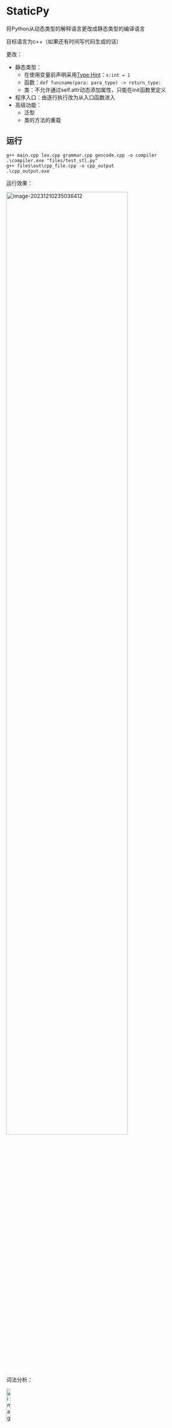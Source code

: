 # StaticPy

将Python从动态类型的解释语言更改成静态类型的编译语言

目标语言为c++（如果还有时间写代码生成的话）

更改：

- 静态类型：
  - 在使用变量前声明采用[Type Hint](https://www.python.org/dev/peps/pep-0484/)：`x:int = 1`
  - 函数：`def funcname(para: para_type) -> return_type:`
  - 类：不允许通过self.attr动态添加属性，只能在init函数里定义
- 程序入口：由逐行执行改为从入口函数进入
- 高级功能：
  - 泛型
  - 类的方法的重载

## 运行

```
g++ main.cpp lex.cpp grammar.cpp gencode.cpp -o compiler
.\compiler.exe "files/test_stl.py"
g++ files\out\cpp_file.cpp -o cpp_output
.\cpp_output.exe
```

运行效果：

<img src="https://umeta.oss-cn-beijing.aliyuncs.com/wx_program/image-20231210235036412.png" alt="image-20231210235036412" width=80% />

词法分析：

<img src="C:%5CUsers%5Cyang%5CAppData%5CRoaming%5CTypora%5Ctypora-user-images%5Cimage-20231210235137259.png" alt="image-20231210235137259" width=15% />

语法树：



## 词法

类别码

| 单词名称   | 类别码     | 单词名称 | 类别码   | 单词名称 | 类别码 | 单词名称 | 类别码  |
| ---------- | ---------- | -------- | -------- | -------- | ------ | -------- | ------- |
| Ident      | IDENFR     | not      | NOTTK    | !        | NOT    | (        | LPARENT |
| IntConst   | INTCON     | and      | ANDTK    | <        | LSS    | )        | RPARENT |
| FloatConst | FLOATCON   | or       | ORTK     | <=       | LEQ    | [        | LBRACK  |
| main       | MAINTK     | return   | RETURNTK | >        | GRE    | ]        | RBRACK  |
| const      | CONSTTK    | None     | NONETK   | >=       | GEQ    | {        | LBRACE  |
| int        | INTTK      | AddTab   | ADDTAB   | ==       | EQL    | }        | RBRACE  |
| break      | BREAK      | DelTab   | DELTAB   | !=       | NEQ    | +        | PLUS    |
| continue   | CONTINUETK | List     | LISTTK   | =        | ASSIGN | -        | MINU    |
| if         | IFTK       | Dict     | DICTTK   | ,        | COMMA  | *        | MULT    |
| else       | ELSETK     | False    | FALSETK  | :        | COLON  | /        | DIV     |
| def        | DEFTK      | True     | TRUETK   | ->       | ARROW  | %        | MOD     |
| class      | CLASSTK    |          |          |          |        |          |         |
| while      | WHILETK    |          |          |          |        |          |         |



## 文法

TODO:
  - 语法结构
    - for循环：`for iter:type in container:`
  - 数据结构
    - ~~Dict声明写得有点问题~~(Done)
    - ~~LVal为List/Dict中元素赋值~~(Done)
    - ~float数据类型~
    - ~List/Dict的嵌套~
- 代码生成：
  - ~~输出c++代码~~(Done)
- 泛型
  - 参考[pep-0484](https://peps.python.org/pep-0484/#user-defined-generic-types)
- 类
  - self的使用
  - 方法重写

```python
CompUnit ::= {ClassDef | FuncDef}
FuncDef ::= TypeVar 'def' Ident '(' [FuncFParams] ')' '->' FuncType Block
FuncType ::= 'None' | DataType
DataType ::= 'int' | 'float' | 'List' '[' DataType ']' | 'Dict' '[' DataType ',' DataType ']'
Block ::= ':' 'AddTab' {BlockItem} 'DelTab'
BlockItem ::= Decl | Stmt
Decl ::= Ident ':' DataType ['=' InitVal]  #静态类型检查
InitVal ::= Exp
    | '[' [InitVal {',' InitVal}] ']' 
    | '{' [InitVal {',' InitVal}] '}'
FuncFParams ::= FuncFParam {',' FuncFParam}
FuncFParam ::= Ident ':' DataType
Stmt ::= Exp
    | LVal '=' Exp
    | 'if' Cond Block ['else' Block]
    | 'while' Cond Block
    | 'break' | 'continue'
    | 'return' [Exp]  #返回值类型检查
    | 'print' '(' [(Str | Exp) {',' (Str | Exp)}] ')'
Exp ::= LOrExp
AddExp ::= MulExp { ('+' | '−') MulExp }
MulExp ::= UnaryExp { ('*' | '/' | '%') UnaryExp }
UnaryExp ::= PrimaryExp | Ident '(' [FuncRParams] ')' | ('+' | '−' | 'not') UnaryExp
PrimaryExp ::= '(' Exp ')' | LVal | IntConst | FloatConst
FuncRParams ::= Exp { ',' Exp }
LVal ::= Ident {'[' Exp ']'} 
LOrExp ::= LAndExp { 'or' LAndExp }
LAndExp ::= EqExp { 'and' EqExp }
EqExp ::= RelExp { ('==' | '!=') RelExp }
RelExp ::= AddExp { ('<' | '>' | '<=' | '>=') AddExp }
```

